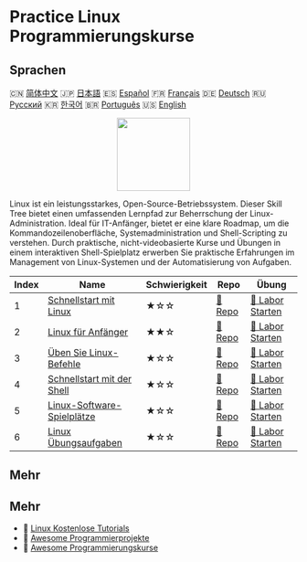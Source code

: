 # Practice Linux Programmierungskurse

## Sprachen

🇨🇳 [简体中文](README_zh.md) 🇯🇵 [日本語](README_ja.md) 🇪🇸 [Español](README_es.md) 🇫🇷 [Français](README_fr.md) 🇩🇪 [Deutsch](README_de.md) 🇷🇺 [Русский](README_ru.md) 🇰🇷 [한국어](README_ko.md) 🇧🇷 [Português](README_pt.md) 🇺🇸 [English](README.md) 

<div align="center">
<img width="128px" src="https://file.labex.io/path/k5LXo5b82pJm.png">
</div>

Linux ist ein leistungsstarkes, Open-Source-Betriebssystem. Dieser Skill Tree bietet einen umfassenden Lernpfad zur Beherrschung der Linux-Administration. Ideal für IT-Anfänger, bietet er eine klare Roadmap, um die Kommandozeilenoberfläche, Systemadministration und Shell-Scripting zu verstehen. Durch praktische, nicht-videobasierte Kurse und Übungen in einem interaktiven Shell-Spielplatz erwerben Sie praktische Erfahrungen im Management von Linux-Systemen und der Automatisierung von Aufgaben.

|   Index | Name                                                                                       | Schwierigkeit   | Repo                                                                          | Übung                                                                                |
|---------|--------------------------------------------------------------------------------------------|-----------------|-------------------------------------------------------------------------------|--------------------------------------------------------------------------------------|
|       1 | [Schnellstart mit Linux](https://labex.io/de/courses/quick-start-with-linux)               | ★☆☆             | [🔗 Repo](https://github.com/labex-labs/quick-start-with-linux)               | [🚀 Labor Starten](https://labex.io/de/courses/quick-start-with-linux)               |
|       2 | [Linux für Anfänger](https://labex.io/de/courses/linux-for-noobs)                          | ★★☆             | [🔗 Repo](https://github.com/labex-labs/linux-for-noobs)                      | [🚀 Labor Starten](https://labex.io/de/courses/linux-for-noobs)                      |
|       3 | [Üben Sie Linux-Befehle](https://labex.io/de/courses/linux-basic-commands-practice-online) | ★☆☆             | [🔗 Repo](https://github.com/labex-labs/linux-basic-commands-practice-online) | [🚀 Labor Starten](https://labex.io/de/courses/linux-basic-commands-practice-online) |
|       4 | [Schnellstart mit der Shell](https://labex.io/de/courses/quick-start-with-shell)           | ★☆☆             | [🔗 Repo](https://github.com/labex-labs/quick-start-with-shell)               | [🚀 Labor Starten](https://labex.io/de/courses/quick-start-with-shell)               |
|       5 | [Linux-Software-Spielplätze](https://labex.io/de/courses/linux-software-playgrounds)       | ★☆☆             | [🔗 Repo](https://github.com/labex-labs/linux-software-playgrounds)           | [🚀 Labor Starten](https://labex.io/de/courses/linux-software-playgrounds)           |
|       6 | [Linux Übungsaufgaben](https://labex.io/de/courses/linux-practice-challenges)              | ★☆☆             | [🔗 Repo](https://github.com/labex-labs/linux-practice-challenges)            | [🚀 Labor Starten](https://labex.io/de/courses/linux-practice-challenges)            |

## Mehr



## Mehr

- 🔗 [Linux Kostenlose Tutorials](https://github.com/labex-labs/linux-free-tutorials)
- 🔗 [Awesome Programmierprojekte](https://github.com/labex-labs/awesome-programming-projects)
- 🔗 [Awesome Programmierungskurse](https://github.com/labex-labs/awesome-programming-courses)

